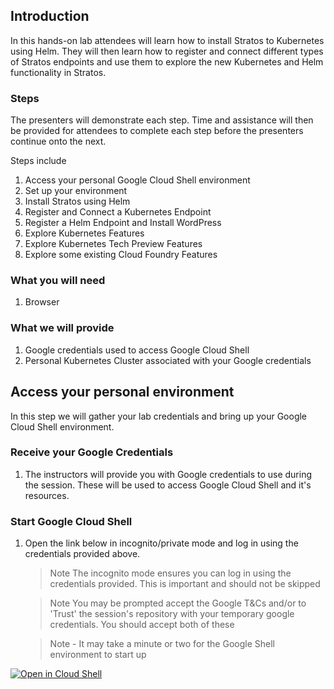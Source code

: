 
## Introduction

In this hands-on lab attendees will learn how to install Stratos to Kubernetes using Helm. They will then learn how to register and connect different types of Stratos endpoints and use them to explore the new Kubernetes and Helm functionality in Stratos. 

### Steps

The presenters will demonstrate each step. Time and assistance will then be provided for attendees to complete each step before the presenters continue onto the next.

Steps include

1. Access your personal Google Cloud Shell environment
1. Set up your environment
1. Install Stratos using Helm
1. Register and Connect a Kubernetes Endpoint
1. Register a Helm Endpoint and Install WordPress
1. Explore Kubernetes Features
1. Explore Kubernetes Tech Preview Features
1. Explore some existing Cloud Foundry Features

### What you will need
1. Browser

### What we will provide
1. Google credentials used to access Google Cloud Shell
1. Personal Kubernetes Cluster associated with your Google credentials

## Access your personal environment

In this step we will gather your lab credentials and bring up your Google Cloud Shell environment.

### Receive your Google Credentials
1. The instructors will provide you with Google credentials to use during the session. These will be used to access Google Cloud Shell and it's resources.

### Start Google Cloud Shell 
1. Open the link below in incognito/private mode and log in using the credentials provided above.
   > Note The incognito mode ensures you can log in using the credentials provided. This is important and should not be skipped

   > Note You may be prompted accept the Google T&Cs and/or to 'Trust' the session's repository with your temporary google credentials. You should accept both of these

   > Note - It may take a minute or two for the Google Shell environment to start up

<!-- // TODO: this should be updated with the correct repo -->
[![Open in Cloud Shell](http://gstatic.com/cloudssh/images/open-btn.svg)](https://console.cloud.google.com/cloudshell/editor?cloudshell_git_branch=rc&cloudshell_git_repo=https%3A%2F%2Fgithub.com%2Fcf-stratos%2Fsummit-hands-on-labs&cloudshell_working_dir=eu-2020%2FStratos&cloudshell_tutorial=docs%2FSETUP.md&shellonly=true&cloudshell_print=docs%2Fwelcome.txt)

